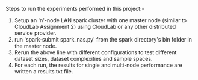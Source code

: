 Steps to run the experiments performed in this project:-

1. Setup an 'n'-node LAN spark cluster with one master node (similar to CloudLab Assignment 2) using CloudLab or any other distributed service provider.
2. run 'spark-submit spark_nas.py' from the spark directory's bin folder in the master node.
3. Rerun the above line with different configurations to test different dataset sizes, dataset complexities and sample spaces.
4. For each run, the results for single and multi-node performance are written a results.txt file.
